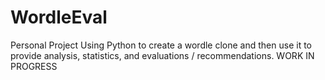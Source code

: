 # WordleEval
Personal Project Using Python to create a wordle clone and then use it to provide analysis, statistics, and evaluations / recommendations.  WORK IN PROGRESS
